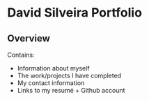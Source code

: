 # David Silveira Portfolio
## Overview
Contains:
* Information about myself 
* The work/projects I have completed
* My contact information
* Links to my resumé + Github account

